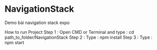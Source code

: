 # NavigationStack
Demo bài navigation stack expo 

How to run Project 
Step 1 : Open CMD or Terminal and type : cd path_to_folder/NavigationStack 
Step 2 : Type : npm install
Step 3 : Type : npm start 
